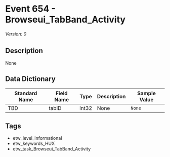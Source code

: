 # Event 654 - Browseui_TabBand_Activity
###### Version: 0

## Description
None

## Data Dictionary
|Standard Name|Field Name|Type|Description|Sample Value|
|---|---|---|---|---|
|TBD|tabID|Int32|None|`None`|

## Tags
* etw_level_Informational
* etw_keywords_HUX
* etw_task_Browseui_TabBand_Activity